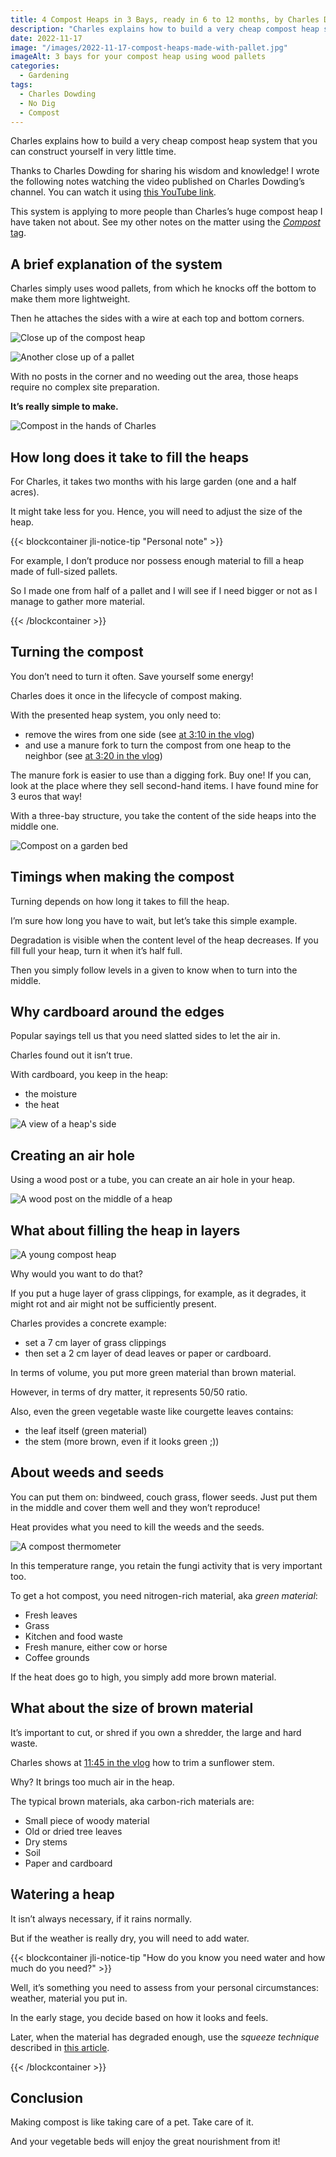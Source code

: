 ```yaml
---
title: 4 Compost Heaps in 3 Bays, ready in 6 to 12 months, by Charles Dowding
description: "Charles explains how to build a very cheap compost heap system that you can construct yourself in very little time."
date: 2022-11-17
image: "/images/2022-11-17-compost-heaps-made-with-pallet.jpg"
imageAlt: 3 bays for your compost heap using wood pallets
categories:
  - Gardening
tags:
  - Charles Dowding
  - No Dig
  - Compost
---
```


Charles explains how to build a very cheap compost heap system that you can construct yourself in very little time.

Thanks to Charles Dowding for sharing his wisdom and knowledge! I wrote the following notes watching the video published on Charles Dowding’s channel. You can watch it using [this YouTube link](https://www.youtube.com/watch?v=3gAwfzy0qLw).

This system is applying to more people than Charles’s huge compost heap I have taken not about. See my other notes on the matter using the [_Compost_ tag](../../../tags/compost/).

## A brief explanation of the system

Charles simply uses wood pallets, from which he knocks off the bottom to make them more lightweight.

Then he attaches the sides with a wire at each top and bottom corners.

![Close up of the compost heap](images/close-up-compost-heap.jpg "You can see the wires holding the pallets together. Credits: image taken from Charles Dowding’s vlog")

![Another close up of a pallet](images/close-up-pallet-attached-together.jpg "In this image, you find out how simply it’s to fit the pallets together. Credits: image taken from Charles Dowding’s vlog")

With no posts in the corner and no weeding out the area, those heaps require no complex site preparation.

**It’s really simple to make.**

![Compost in the hands of Charles](images/four-and-half-months-old-compost.jpg "After four and a half months, the compost made from those heaps look very nice already. Credits: image taken from Charles Dowding’s vlog")

## How long does it take to fill the heaps

For Charles, it takes two months with his large garden (one and a half acres).

It might take less for you. Hence, you will need to adjust the size of the heap.

{{< blockcontainer jli-notice-tip "Personal note" >}}

For example, I don’t produce nor possess enough material to fill a heap made of full-sized pallets.

So I made one from half of a pallet and I will see if I need bigger or not as I manage to gather more material.

{{< /blockcontainer >}}

## Turning the compost

You don’t need to turn it often. Save yourself some energy!

Charles does it once in the lifecycle of compost making.

With the presented heap system, you only need to:

- remove the wires from one side (see [at 3:10 in the vlog](https://youtu.be/3gAwfzy0qLw?t=190))
- and use a manure fork to turn the compost from one heap to the neighbor (see [at 3:20 in the vlog](https://youtu.be/3gAwfzy0qLw?t=200))

The manure fork is easier to use than a digging fork. Buy one! If you can, look at the place where they sell second-hand items. I have found mine for 3 euros that way!

With a three-bay structure, you take the content of the side heaps into the middle one.

![Compost on a garden bed](images/compost-looks-like-that-when-applied-on-a-bed.jpg "Compost looks like that when applied on a bed. Credits: image taken from Charles Dowding’s vlog")

## Timings when making the compost

Turning depends on how long it takes to fill the heap.

I’m sure how long you have to wait, but let’s take this simple example.

Degradation is visible when the content level of the heap decreases. If you fill full your heap, turn it when it’s half full.

Then you simply follow levels in a given to know when to turn into the middle.

## Why cardboard around the edges

Popular sayings tell us that you need slatted sides to let the air in.

Charles found out it isn’t true.

With cardboard, you keep in the heap:

- the moisture
- the heat

![A view of a heap's side](images/a-heap-side-with-cardboard.jpg "You can apply cardboard inside. Credits: image taken from Charles Dowding’s vlog")

## Creating an air hole

Using a wood post or a tube, you can create an air hole in your heap.

![A wood post on the middle of a heap](images/a-wood-post-on-the-middle-of-a-heap.jpg "It’s optional, but some have reported it’s useful. Try and see it improve the compost for you. Credits: image taken from Charles Dowding’s vlog")

## What about filling the heap in layers

![A young compost heap](images/example-of-layering-in-a-month-old-heap.jpg "This young compost heap display clearly the layers of green and brown materials. Credits: image taken from Charles Dowding’s vlog")

Why would you want to do that?

If you put a huge layer of grass clippings, for example, as it degrades, it might rot and air might not be sufficiently present.

Charles provides a concrete example:

- set a 7 cm layer of grass clippings
- then set a 2 cm layer of dead leaves or paper or cardboard.

In terms of volume, you put more green material than brown material.

However, in terms of dry matter, it represents 50/50 ratio.

Also, even the green vegetable waste like courgette leaves contains:

- the leaf itself (green material)
- the stem (more brown, even if it looks green ;))

## About weeds and seeds

You can put them on: bindweed, couch grass, flower seeds. Just put them in the middle and cover them well and they won’t reproduce!

Heat provides what you need to kill the weeds and the seeds.

![A compost thermometer](images/a-compost-thermometer.jpg "In the red zone, or between 55 °C and 70 °C, weeds and seeds are killed. Credits: image taken from Charles Dowding’s vlog")

In this temperature range, you retain the fungi activity that is very important too.

To get a hot compost, you need nitrogen-rich material, aka _green material_:

- Fresh leaves
- Grass
- Kitchen and food waste
- Fresh manure, either cow or horse
- Coffee grounds

If the heat does go to high, you simply add more brown material.

## What about the size of brown material

It’s important to cut, or shred if you own a shredder, the large and hard waste.

Charles shows at [11:45 in the vlog](https://youtu.be/3gAwfzy0qLw?t=705) how to trim a sunflower stem.

Why? It brings too much air in the heap.

The typical brown materials, aka carbon-rich materials are:

- Small piece of woody material
- Old or dried tree leaves
- Dry stems
- Soil
- Paper and cardboard

## Watering a heap

It isn’t always necessary, if it rains normally.

But if the weather is really dry, you will need to add water.

{{< blockcontainer jli-notice-tip "How do you know you need water and how much do you need?" >}}

Well, it’s something you need to assess from your personal circumstances: weather, material you put in.

In the early stage, you decide based on how it looks and feels.

Later, when the material has degraded enough, use the _squeeze technique_ described in [this article](/post/2022-11/compost-from-clippings-and-other-waste-charles-dowding/index.md#consistency-of-the-compost).

{{< /blockcontainer >}}

## Conclusion

Making compost is like taking care of a pet. Take care of it.

And your vegetable beds will enjoy the great nourishment from it!
